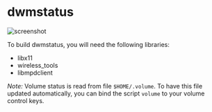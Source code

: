 dwmstatus
=========

![screenshot](https://raw.github.com/ok100/dwmstatus/master/screen.png)

To build dwmstatus, you will need the following libraries:

* libx11
* wireless_tools
* libmpdclient

*Note:* Volume status is read from file `$HOME/.volume`. To have this file updated
automatically, you can bind the script `volume` to your volume control keys.
